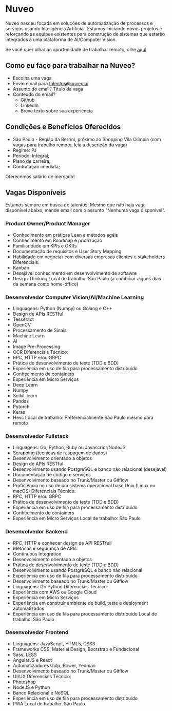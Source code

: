# Nuveo
Nuveo nasceu focada em soluções de automatização de processos e serviços usando Inteligência Artificial. Estamos iniciando novos projetos e reforçando as equipes existentes para construção de sistemas que estarão integrados à uma plataforma de AI/Computer Vision.

Se você quer olhar as oportunidade de trabalhar remoto, olhe [aqui](https://github.com/nuveo/IWantToWorkAtNuveo/blob/master/README_en.md)

## Como eu faço para trabalhar na Nuveo?

- Escolha uma vaga
- Envie email para talentos@nuveo.ai
- Assunto do email? Titulo da vaga
- Conteudo do email?
  * Github
  * LinkedIn
  * Breve texto sobre sua experiência

## Condições e Benefícios Oferecidos

- São Paulo - Região da Berrini, próximo ao Shopping Vila Olímpia (com vagas para trabalho remoto, leia a descrição da vaga)
- Regime: PJ
- Período: Integral;
- Plano de carreira;
- Contratação imediata;

Oferecemos salário de mercado!

## Vagas Disponíveis

Estamos sempre em busca de talentos! Mesmo que não haja vaga disponível abaixo, mande email com o assunto "Nenhuma vaga disponível".

### Product Owner/Product Manager
- Conhecimento em práticas Lean e métodos agéis
- Conhecimento em Roadmap e priorização
- Familiaridade em KPIs e OKRs
- Documentação de requisitos e User Story Mapping
- Habilidade em negociar com diversas empresas clientes e stakeholders
Diferenciais:
- Kanban
- Desejável conhecimento em desenvolvimento de softawre
- Design Thinking
Local de trabalho:
São Paulo (a combinar alguns dias da semana como home-office)

### Desenvolvedor Computer Vision/AI/Machine Learning
- Linguagens: Python (Numpy) ou Golang e C++
- Design de APIs RESTful
- Tesseract
- OpenCV
- Processamento de Sinais
- Machine Learn
- AI 
- Image Pre-Processing
- OCR
Diferenciais Técnico:
- RPC, HTTP e/ou GRPC 
- Prática de desenvolvimento de teste (TDD e BDD)
- Experiência em uso de fila para processamento distribuído
- Conhecimento de containers 
- Experiência em Micro Serviços
- Deep Learn
- Numpy
- Scikit-learn
- Pandas
- Pytorch
- Keras
- Hevc
Local de trabalho: 
Preferencialmente São Paulo mesmo para remoto

### Desenvolvedor Fullstack
- Linguagens: Go, Python, Ruby ou Javascript/NodeJS
- Scrapping (tecnicas de raspagem de dados)
- Desenvolvimento orientado a objetos
- Design de APIs RESTful
- Desenvolvimento usando PostgreSQL e banco não relacional (desejável)
- Documentação de código e serviços
- Desenvolvimento baseado no Trunk/Master ou Gitflow
- Proficiência no uso de um sistema operacional base Unix (Linux ou macOS)
Diferenciais Técnico:
- RPC, HTTP e/ou GRPC 
- Prática de desenvolvimento de teste (TDD e BDD)
- Experiência em uso de fila para processamento distribuído
- Conhecimento de containers 
- Experiência em Micro Serviços
Local de trabalho:
São Paulo

### Desenvolvedor Backend
- RPC, HTTP e conhecer design de API RESTfull
- Métricas e segurança de APIs
- Continuous Integration
- Desenvolvimento orientado a objetos
- Prática de desenvolvimento de teste (TDD e BDD)
- Desenvolvimento usando PostgreSQL e banco não relacional
- Experiência em uso de fila para processamento distribuído
- Desenvolvimento baseado no Trunk/Master ou Gitflow
- Linguagens: Go Python
Diferenciais Técnico:
- Experiência com AWS ou  Google Cloud
- Experiência em Micro Serviços
- Experiência em construir ambiente de build, teste e deployment automatizados
- Experiência em uso de fila para processamento distribuído
Local de trabalho:
São Paulo

### Desenvolvedor Frontend 
- Linguagens: JavaScript, HTML5, CSS3
- Frameworks CSS: Material Design, Bootstrap e Fundacional
- Sass, LESS
- AngularJS e React
- Automatizadores Gulp, Bower, Yeoman
- Desenvolvimento baseado no Trunk/Master ou Gitflow
- UI/UX
Diferenciais Técnico:
- Photoshop
- NodeJS e Python
- Banco Relacional e NoSQL
- Experiência em uso de fila para processamento distribuído
- PWA
Local de trabalho:
São Paulo